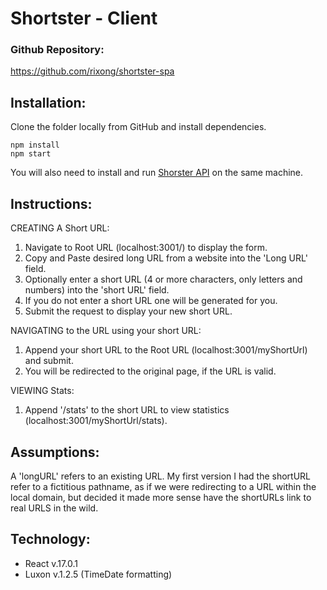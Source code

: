 # Shortster - Client

### Github Repository:
https://github.com/rixong/shortster-spa

## Installation:
Clone the folder locally from GitHub and install dependencies.
```
npm install
npm start
```
You will also need to install and run [Shorster API](https://github.com/rixong/shortster-api) on the same machine.

## Instructions:
CREATING A Short URL:
1. Navigate to Root URL (localhost:3001/) to display the form.
2. Copy and Paste desired long URL from a website into the 'Long URL' field.
3. Optionally enter a short URL (4 or more characters, only letters and numbers) into the 'short URL' field. 
4. If you do not enter a short URL one will be generated for you.
5. Submit the request to display your new short URL.

NAVIGATING to the URL using your short URL:
1. Append your short URL to the Root URL (localhost:3001/myShortUrl) and submit.
2. You will be redirected to the original page, if the URL is valid.

VIEWING Stats:
1. Append '/stats' to the short URL to view statistics (localhost:3001/myShortUrl/stats).


## Assumptions:
A 'longURL' refers to an existing URL. My first version I had the shortURL refer to a fictitious pathname, as if we were redirecting to a URL within the local domain, but decided it made more sense have the shortURLs link to real URLS in the wild.

## Technology:
* React v.17.0.1
* Luxon v.1.2.5 (TimeDate formatting)